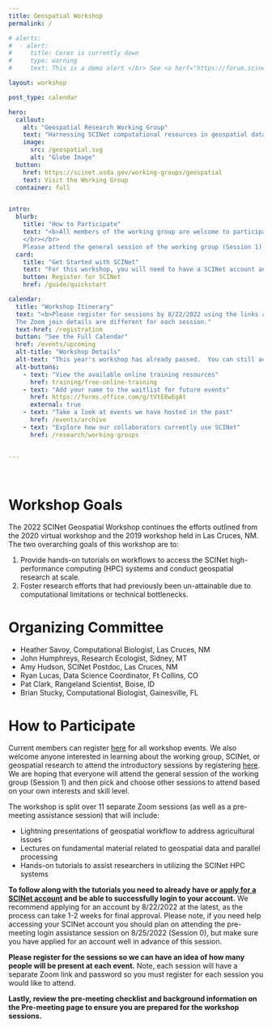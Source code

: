 ```yaml
---
title: Geospatial Workshop
permalink: /

# alerts:
#  - alert:
#     title: Ceres is currently down
#     type: warning
#     text: This is a demo alert </br> See <a herf="https://forum.scinet.usda.gov/c/announcements/6">the SCINet Forum Announcements page</a> for more information.

layout: workshop

post_type: calendar

hero:
  callout:
    alt: "Geospatial Research Working Group"
    text: "Harnessing SCINet computational resources in geospatial data science to further sustainable and intensified agriculture"
    image:
      src: /geospatial.svg
      alt: "Globe Image"
  button:
    href: https://scinet.usda.gov/working-groups/geospatial
    text: Visit the Working Group
  container: full


intro:
  blurb:
    title: "How to Participate"
    text: "<b>All members of the working group are welcome to participate!</b> We also welcome anyone interested in learning about the working group, SCINet, or geospatial research to attend the introductory sessions.  
    </br></br>
    Please attend the general session of the working group (Session 1) and then pick and choose other sessions to attend based on your own interests and skill level."
  card: 
    title: "Get Started with SCINet"
    text: "For this workshop, you will need to have a SCINet account and be able to successfully log in. We recommend applying for an account at least two weeks prior to the first session"
    button: Register for SCINet
    href: /guide/quickstart

calendar:
  title: "Workshop Itinerary"
  text: "<b>Please register for sessions by 8/22/2022 using the links at the bottom of this page.</b> </br> 
  The Zoom join details are different for each session."
  text-href: /registration
  button: "See the Full Calendar"
  href: /events/upcoming
  alt-title: "Workshop Details"
  alt-text: "This year's workshop has already passed.  You can still access the content from our workshop archive. All of the tutorials we covered during the workshop have been formatted such that you can follow along with them anytime on your own and at your own pace from our webpages."
  alt-buttons:
    - text: "View the available online training resources"
      href: training/free-online-training
    - text: "Add your name to the waitlist for future events"
      href: https://forms.office.com/g/tVtE8wEgAt
      external: true
    - text: "Take a look at events we have hosted in the past"
      href: /events/archive
    - text: "Explore how our collaborators currently use SCINet"
      href: /research/working-groups


---
```

<br>

# Workshop Goals

The 2022 SCINet Geospatial Workshop continues the efforts outlined from the 2020 virtual workshop and the 2019 workshop held in Las Cruces, NM. The two overarching goals of this workshop are to:

1. Provide hands-on tutorials on workflows to access the SCINet high-performance computing (HPC) systems and conduct geospatial research at scale.
1. Foster research efforts that had previously been un-attainable due to computational limitations or technical bottlenecks. 


# Organizing Committee

* Heather Savoy, Computational Biologist, Las Cruces, NM
* John Humphreys, Research Ecologist, Sidney, MT
* Amy Hudson, SCINet Postdoc, Las Cruces, NM
* Ryan Lucas, Data Science Coordinator, Ft Collins, CO
* Pat Clark, Rangeland Scientist, Boise, ID
* Brian Stucky, Computational Biologist, Gainesville, FL


# How to Participate

Current members can register [here](https://forms.office.com/g/CXEZAtZYDF) for all workshop events. We also welcome anyone interested in learning about the working group, SCINet, or geospatial research to attend the introductory sessions by registering [here](https://forms.office.com/g/eaDvr1ReiP). We are hoping that everyone will attend the general session of the working group (Session 1) and then pick and choose other sessions to attend based on your own interests and skill level.

The workshop is split over 11 separate Zoom sessions (as well as a pre-meeting assistance session) that will include:

* Lightning presentations of geospatial workflow to address agricultural issues
* Lectures on fundamental material related to geospatial data and parallel processing
* Hands-on tutorials to assist researchers in utilizing the SCINet HPC systems

**To follow along with the tutorials you need to already have or [apply for a SCINet account](https://scinet.usda.gov/signup/) and be able to successfully login to your account.**  We recommend applying for an account by 8/22/2022 at the latest, as the process can take 1-2 weeks for final approval. Please note, if you need help accessing your SCINet account you should plan on attending the pre-meeting login assistance session on 8/25/2022 (Session 0), but make sure you have applied for an account well in advance of this session.

**Please register for the sessions so we can have an idea of how many people will be present at each event.** Note, each session will have a separate Zoom link and password so you must register for each session you would like to attend.

**Lastly, review the pre-meeting checklist and background information on the Pre-meeting page to ensure you are prepared for the workshop sessions.**

<br>